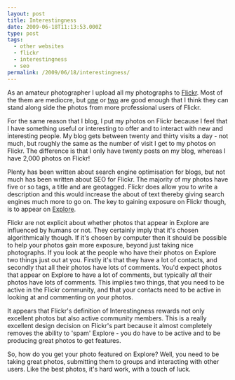 ```yaml
---
layout: post
title: Interestingness
date: 2009-06-18T11:13:53.000Z
type: post
tags:
  - other websites
  - flickr
  - interestingness
  - seo
permalink: /2009/06/18/interestingness/
---
```

As an amateur photographer I upload all my photographs to <a href="http://www.flickr.com/photos/andrew_j_w/">Flickr</a>. Most of the them are mediocre, but <a href="http://www.flickr.com/photos/andrew_j_w/2642278607/in/set-72157606347800664/">one</a> or <a href="http://www.flickr.com/photos/andrew_j_w/3624698099/in/set-72157606347800664/">two</a> are good enough that I think they can stand along side the photos from more professional users of Flickr.

For the same reason that I blog, I put my photos on Flickr because I feel that I have something useful or interesting to offer and to interact with new and interesting people. My blog gets between twenty and thirty visits a day - not much, but roughly the same as the number of visit I get to my photos on Flickr. The difference is that I only have twenty posts on my blog, whereas I have 2,000 photos on Flickr!

Plenty has been written about search engine optimisation for blogs, but not much has been written about SEO for Flickr. The majority of my photos have five or so tags, a title and are geotagged. Flickr does allow you to write a description and this would increase the about of text thereby giving search engines much more to go on. The key to gaining exposure on Flickr though, is to appear on <a href="http://www.flickr.com/explore/">Explore</a>.

Flickr are not explicit about whether photos that appear in Explore are influenced by humans or not. They certainly imply that it's chosen algorithmically though. If it's chosen by computer then it should be possible to help your photos gain more exposure, beyond just taking nice photographs. If you look at the people who have their photos on Explore two things just out at you. Firstly it's that they have a lot of contacts, and secondly that all their photos have lots of comments. You'd expect photos that appear on Explore to have a lot of comments, but typically <i>all</i> their photos have lots of comments. This implies two things, that you need to be active in the Flickr community, and that your contacts need to be active in looking at and commenting on your photos.

It appears that Flickr's definition of Interestingness rewards not only excellent photos but also active community members. This is a really excellent design decision on Flickr's part because it almost completely removes the ability to 'spam' Explore - you do have to be active and to be producing great photos to get features.

So, how do you get your photo featured on Explore? Well, you need to be taking great photos, submitting them to groups and interacting with other users. Like the best photos, it's hard work, with a touch of luck.
